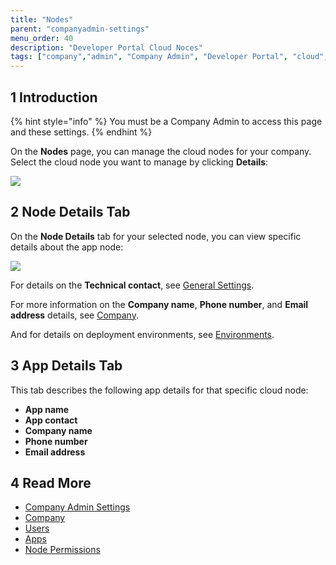 ```yaml
---
title: "Nodes"
parent: "companyadmin-settings"
menu_order: 40
description: "Developer Portal Cloud Noces"
tags: ["company","admin", "Company Admin", "Developer Portal", "cloud", "node"]
---
```


## 1 Introduction

{% hint style="info" %}
You must be a Company Admin to access this page and these settings.
{% endhint %}

On the **Nodes** page, you can manage the cloud nodes for your company. Select the cloud node you want to manage by clicking **Details**:

![](attachments/node-select.png)

## 2 Node Details Tab

On the **Node Details** tab for your selected node,  you can view specific details about the app node:

![](attachments/node-details.png)

For details on the **Technical contact**, see [General Settings](../settings/general-settings).

For more information on the **Company name**, **Phone number**, and **Email address** details, see [Company](company).

And for details on deployment environments, see [Environments](../deploy/environments).

## 3 App Details Tab

This tab describes the following app details for that specific cloud node:

* **App name**
* **App contact**
* **Company name**
* **Phone number**
* **Email address**

## 4 Read More

* [Company Admin Settings](companyadmin-settings)
* [Company](company)
* [Users](nodes)
* [Apps](apps)
* [Node Permissions](../deploy/node-permissions)
